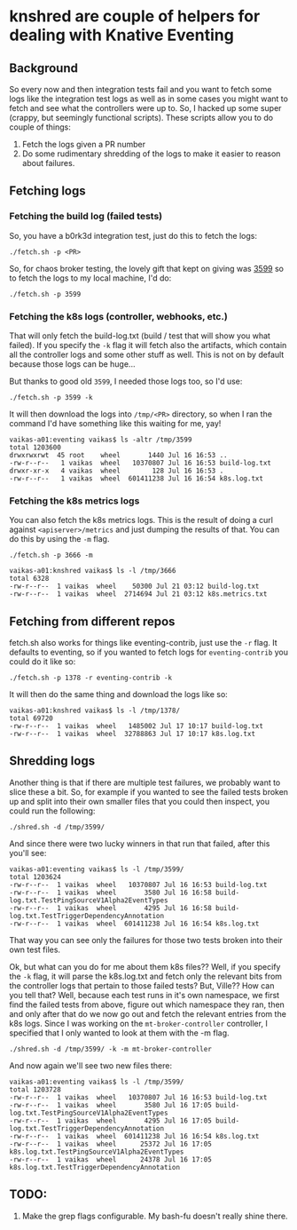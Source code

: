 # knshred are couple of helpers for dealing with Knative Eventing

## Background

So every now and then integration tests fail and you want to fetch some logs
like the integration test logs as well as in some cases you might want to fetch
and see what the controllers were up to. So, I hacked up some super (crappy, but
seemingly functional scripts). These scripts allow you to do couple of things:

1. Fetch the logs given a PR number
1. Do some rudimentary shredding of the logs to make it easier to reason about
   failures. 

## Fetching logs


### Fetching the build log (failed tests)

So, you have a b0rk3d integration test, just do this to fetch the logs:

```
./fetch.sh -p <PR>
```

So, for chaos broker testing, the lovely gift that kept on giving was
[3599](https://github.com/knative/eventing/pull/3599) so to fetch the logs to my
local machine, I'd do:

```
./fetch.sh -p 3599
```

### Fetching the k8s logs (controller, webhooks, etc.)

That will only fetch the build-log.txt (build / test that will show you what
failed). If you specify the `-k` flag it will fetch also the artifacts, which
contain all the controller logs and some other stuff as well. This is not on by
default because those logs can be huge...

But thanks to good old `3599`, I needed those logs too, so I'd use:

```
./fetch.sh -p 3599 -k
```

It will then download the logs into `/tmp/<PR>` directory, so when I ran the
command I'd have something like this waiting for me, yay!

```
vaikas-a01:eventing vaikas$ ls -altr /tmp/3599
total 1203600
drwxrwxrwt  45 root    wheel       1440 Jul 16 16:53 ..
-rw-r--r--   1 vaikas  wheel   10370807 Jul 16 16:53 build-log.txt
drwxr-xr-x   4 vaikas  wheel        128 Jul 16 16:53 .
-rw-r--r--   1 vaikas  wheel  601411238 Jul 16 16:54 k8s.log.txt
```

### Fetching the k8s metrics logs

You can also fetch the k8s metrics logs. This is the result of doing a curl
against `<apiserver>/metrics` and just dumping the results of that. You can do
this by using the `-m` flag.

```
./fetch.sh -p 3666 -m
```

```
vaikas-a01:knshred vaikas$ ls -l /tmp/3666
total 6328
-rw-r--r--  1 vaikas  wheel    50300 Jul 21 03:12 build-log.txt
-rw-r--r--  1 vaikas  wheel  2714694 Jul 21 03:12 k8s.metrics.txt
```

## Fetching from different repos

fetch.sh also works for things like eventing-contrib, just use the `-r`
flag. It defaults to eventing, so if you wanted to fetch logs for
`eventing-contrib` you could do it like so:

```
./fetch.sh -p 1378 -r eventing-contrib -k
```

It will then do the same thing and download the logs like so:

```
vaikas-a01:knshred vaikas$ ls -l /tmp/1378/
total 69720
-rw-r--r--  1 vaikas  wheel   1485002 Jul 17 10:17 build-log.txt
-rw-r--r--  1 vaikas  wheel  32788863 Jul 17 10:17 k8s.log.txt
```


## Shredding logs

Another thing is that if there are multiple test failures, we probably want to
slice these a bit. So, for example if you wanted to see the failed tests broken
up and split into their own smaller files that you could then inspect, you could
run the following:

```
./shred.sh -d /tmp/3599/
```

And since there were two lucky winners in that run that failed, after this
you'll see:

```
vaikas-a01:eventing vaikas$ ls -l /tmp/3599/
total 1203624
-rw-r--r--  1 vaikas  wheel   10370807 Jul 16 16:53 build-log.txt
-rw-r--r--  1 vaikas  wheel       3580 Jul 16 16:58 build-log.txt.TestPingSourceV1Alpha2EventTypes
-rw-r--r--  1 vaikas  wheel       4295 Jul 16 16:58 build-log.txt.TestTriggerDependencyAnnotation
-rw-r--r--  1 vaikas  wheel  601411238 Jul 16 16:54 k8s.log.txt
```

That way you can see only the failures for those two tests broken into their own
test files.

Ok, but what can you do for me about them k8s files?? Well, if you specify the
`-k` flag, it will parse the k8s.log.txt and fetch only the relevant bits from
the controller logs that pertain to those failed tests? But, Ville?? How can you
tell that? Well, because each test runs in it's own namespace, we first find the
failed tests from above, figure out which namespace they ran, then and only
after that do we now go out and fetch the relevant entries from the k8s
logs. Since I was working on the `mt-broker-controller` controller, I specified
that I only wanted to look at them with the -m flag.

```
./shred.sh -d /tmp/3599/ -k -m mt-broker-controller
```

And now again we'll see two new files there:

```
vaikas-a01:eventing vaikas$ ls -l /tmp/3599/
total 1203728
-rw-r--r--  1 vaikas  wheel   10370807 Jul 16 16:53 build-log.txt
-rw-r--r--  1 vaikas  wheel       3580 Jul 16 17:05 build-log.txt.TestPingSourceV1Alpha2EventTypes
-rw-r--r--  1 vaikas  wheel       4295 Jul 16 17:05 build-log.txt.TestTriggerDependencyAnnotation
-rw-r--r--  1 vaikas  wheel  601411238 Jul 16 16:54 k8s.log.txt
-rw-r--r--  1 vaikas  wheel      25372 Jul 16 17:05 k8s.log.txt.TestPingSourceV1Alpha2EventTypes
-rw-r--r--  1 vaikas  wheel      24378 Jul 16 17:05 k8s.log.txt.TestTriggerDependencyAnnotation
```

## TODO:

1. Make the grep flags configurable. My bash-fu doesn't really shine there.





